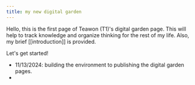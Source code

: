 ```yaml
---
title: my new digital garden
---
```


Hello, this is the first page of Teawon (T1)'s digital garden page. This will help to track knowledge and organize thinking for the rest of my life. Also, my brief [[introduction]] is provided.

Let's get started! 

- 11/13/2024: building the environment to publishing the digital garden pages.
- 
